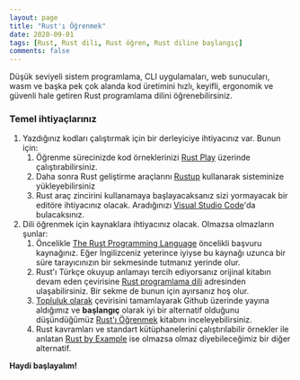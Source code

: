 ```yaml
---
layout: page
title: "Rust'ı Öğrenmek"
date: 2020-09-01
tags: [Rust, Rust dili, Rust öğren, Rust diline başlangıç]
comments: false
---
```


Düşük seviyeli sistem programlama, CLI uygulamaları, web sunucuları, wasm ve başka pek çok alanda kod üretimini hızlı, keyifli, ergonomik ve güvenli hale getiren Rust programlama dilini öğrenebilirsiniz. 

### Temel ihtiyaçlarınız

1. Yazdığınız kodları çalıştırmak için bir derleyiciye ihtiyacınız var. Bunun için:
   1. Öğrenme sürecinizde kod örneklerinizi [Rust Play](https://play.rust-lang.org/) üzerinde çalıştırabilirsiniz.
   2. Daha sonra Rust geliştirme araçlarını [Rustup](https://rustup.rs/) kullanarak sisteminize yükleyebilirsiniz 
   3. Rust araç zincirini kullanamaya başlayacaksanız sizi yormayacak bir editöre ihtiyacınız olacak. Aradığınızı [Visual Studio Code](https://code.visualstudio.com/)'da bulacaksınız. 
2. Dili öğrenmek için kaynaklara ihtiyacınız olacak. Olmazsa olmazların şunlar:
   1. Öncelikle [The Rust Programming Language](https://doc.rust-lang.org/book/title-page.html) öncelikli başvuru kaynağınız. Eğer İngilizceniz yeterince iyiyse bu kaynağı uzunca bir süre tarayıcınızın bir sekmesinde tutmanız yerinde olur.
   2. Rust'ı Türkçe okuyup anlamayı tercih ediyorsanız orijinal kitabın devam eden çevirisine [Rust programlama dili](https://rustdili.github.io/) adresinden ulaşabilirsiniz. Bir sekme de bunun için ayırsanız hoş olur.
   3. [Topluluk olarak](https://github.com/RustDili) çevirisini tamamlayarak Github üzerinde yayına aldığımız ve **başlangıç** olarak iyi bir alternatif olduğunu düşündüğümüz [Rust'ı Öğrenmek](https://github.com/RustDili/Rust-Ogrenmek) kitabını inceleyebilirsiniz.
   4. Rust kavramları ve standart kütüphanelerini çalıştırılabilir örnekler ile anlatan [Rust by Example](https://doc.rust-lang.org/rust-by-example/) ise olmazsa olmaz diyebileceğimiz bir diğer alternatif.


**Haydi başlayalım!**